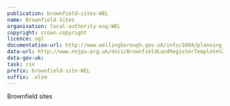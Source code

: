 ```yaml
---
publication: brownfield-sites-WEL
name: Brownfield Sites
organisation: local-authority-eng:WEL
copyright: crown-copyright
licence: ogl
documentation-url: http://www.wellingborough.gov.uk/info/1004/planning_policy
data-url: http://www.nnjpu.org.uk/docs/BrownfieldLandRegisterTemplate%20-%202017%20Update%20-%20ONLINE%20VERSION.xlsm
data-gov-uk: 
task: csv
prefix: brownfield-site-WEL
suffix: .xlsm
---
```


Brownfield sites

